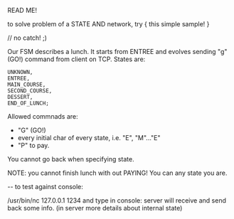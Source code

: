 READ ME!

to solve problem of a STATE AND network, try {
    this simple sample!
}

// no catch! ;)


Our FSM describes a lunch.
It starts from ENTREE and evolves sending "g" (GO!) command from client on TCP.
States are:

    UNKNOWN,
    ENTREE,
    MAIN_COURSE,
    SECOND_COURSE,
    DESSERT,
    END_OF_LUNCH;

Allowed commnads are:

- "G" (GO!)
- every initial char of every state, i.e. "E", "M"..."E"
- "P" to pay.

You cannot go back when specifying state.

NOTE: you cannot finish lunch with out PAYING!
You can any state you are.

--
to test against console:

/usr/bin/nc 127.0.0.1 1234
and type in console: server will receive and send back some info. (in server more details about internal state)


